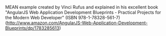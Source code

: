 MEAN example created by Vinci Rufus and explained in his excellent book "AngularJS Web Application Development Blueprints - Practical Projects for the Modern Web Developer" (ISBN 978-1-78328-561-7) (http://www.amazon.com/AngularJS-Web-Application-Development-Blueprints/dp/1783285613)
